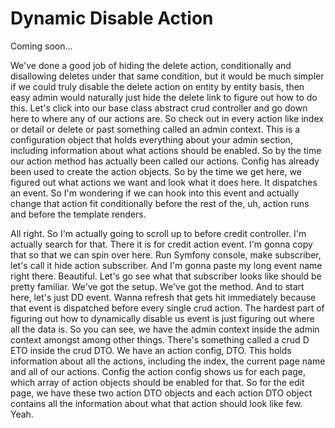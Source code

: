 # Dynamic Disable Action

Coming soon...

We've done a good job of hiding the delete action, conditionally and disallowing
deletes under that same condition, but it would be much simpler if we could truly
disable the delete action on entity by entity basis, then easy admin would naturally
just hide the delete link to figure out how to do this. Let's click into our base
class abstract crud controller and go down here to where any of our actions are. So
check out in every action like index or detail or delete or past something called an
admin context. This is a configuration object that holds everything about your admin
section, including information about what actions should be enabled. So by the time
our action method has actually been called our actions. Config has already been used
to create the action objects. So by the time we get here, we figured out what actions
we want and look what it does here. It dispatches an event. So I'm wondering if we
can hook into this event and actually change that action fit conditionally before the
rest of the, uh, action runs and before the template renders.

All right. So I'm actually going to scroll up to before credit controller. I'm
actually search for that. There it is for credit action event. I'm gonna copy that so
that we can spin over here. Run Symfony console, make subscriber, let's call it hide
action subscriber. And I'm gonna paste my long event name right there. Beautiful.
Let's go see what that subscriber looks like should be pretty familiar. We've got the
setup. We've got the method. And to start here, let's just DD event. Wanna refresh
that gets hit immediately because that event is dispatched before every single crud
action. The hardest part of figuring out how to dynamically disable us event is just
figuring out where all the data is. So you can see, we have the admin context inside
the admin context amongst among other things. There's something called a crud D ETO
inside the crud DTO. We have an action config, DTO. This holds information about all
the actions, including the index, the current page name and all of our actions.
Config the action config shows us for each page, which array of action objects should
be enabled for that. So for the edit page, we have these two action DTO objects and
each action DTO object contains all the information about what that action should
look like few. Yeah.

